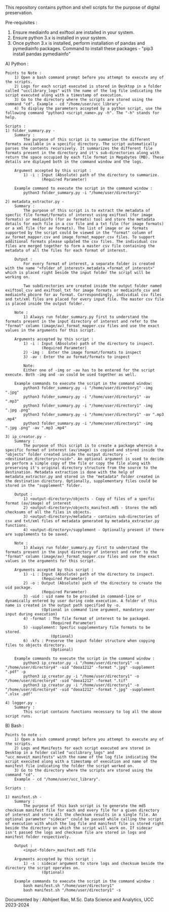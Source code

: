 This repository contains python and shell scripts for the purpose of digital preservation.

Pre-requisites :

1) Ensure mediainfo and exiftool are installed in your system.
2) Ensure python 3.x is installed in your system.
3) Once python 3.x is installed, perform installation of pandas and pymediainfo packages.
   Command to install these packages - "pip3 install pandas pymediainfo"

A) Python :

    Points to Note : 
        1) Open a bash command prompt before you attempt to execute any of the scripts. 
        2) Logs for each script executed is stored in Desktop in a folder called "ucclibrary_logs" with the name of the log file indicating the script executed along with a timestamp of execution.
        3) Go to the directory where the scripts are stored using the command "cd". Example - cd "/home/user/ucc_library".
        4) To display the parameters accepted by a python script, use the following command "python3 <script_name>.py -h". The "-h" stands for help.
    
    Scripts :
    1) folder_summary.py - 
        Summary : 
            The purpose of this script is to summarise the different formats available in a specific directory. The script automatically parses the contents recursively. It summarizes the different file formats present in the directory and it's sub-directories along with return the space occupied by each file format in Megabytes (MB). These details are diplayed both in the command window and the logs.

        Argument accepted by this script :
            1) -i : Input (Absolute) path of the directory to summarize. 
                    (Required Parameter)
        
        Example command to execute the script in the command window :
            python3 folder_summary.py -i "/home/user/directory1"

    2) metadata_extractor.py - 
        Summary :
            The purpose of this script is to extract the metadata of specfic file format/formats of interest using exiftool (for image formats) or mediainfo (for av formats) tool and store the metadata details for each file in a csv file and a txt file (for image formats) or a xml file (for av formats). The list of image or av formats supported by the script could be viewed in the "format" column of av_format_mapper.csv and image_format_mapper.csv files. To support additional formats please updated the csv files. The individual csv files are merged together to form a master csv file containing the metadata of all the files for each format of interest.

        Output :
            For every format of interest, a separate folder is created with the name "<folder_of_interest>_metadata_<format_of_interest>" which is placed right beside the input folder the script will be working on.

            Two subdirectories are created inside the output folder named exiftool_csv and exiftool_txt for image formats or mediainfo_csv and mediainfo_pbcore for av format. Correspondingly, individial csv files and txt/xml files are placed for every input file. The master csv file is placed inside the output folder.

        Note : 
            1) Always run folder_summary.py first to understand the formats present in the input directory of interest and refer to the "format" column (image/av)_format_mapper.csv files and use the exact values in the arguments for this script.

        Arguments accepted by this script :
            1) -i : Input (Absolute) path of the directory to inspect. 
                    (Required Parameter)
            2) -img :  Enter the image format/formats to inspect
            3) -av : Enter the av format/formats to inspect

            Note: 
            Either one of -img or -av has to be entered for the script execute. Both -img and -av could be used together as well. 

        Example commands to execute the script in the command window:
            python3 folder_summary.py -i "/home/user/directory1" -img ".jpg"
            python3 folder_summary.py -i "/home/user/directory1" -av ".mp3"
            python3 folder_summary.py -i "/home/user/directory1" -img ".jpg .png"
            python3 folder_summary.py -i "/home/user/directory1" -av ".mp3 .mp4"
            python3 folder_summary.py -i "/home/user/directory1" -img ".jpg .png" -av ".mp3 .mp4"
    
    3) ip_creator.py -
        Summary : 
            The purpose of this script is to create a package wherein a specific format of interest (av/image) is copied and stored inside the "objects" folder created inside the output directory - "<destination_directory>/<uid>". An optional argument is used to decide on perform a simple copy of the file or copy the file along with preserving it's original directory structure from the source to the destination. Metadata extraction is done with the help of metadata_extractor.py and stored in the "metadata" folder created in the destination directory. Optionally, supplementary files could be stored in the "supplement" folder.
        
        Output : 
            1) <output-directory>/objects - Copy of files of a specfic format (av/image) of interest 
            2) <output-directory>/objects_manifest.md5 - Stores the md5 checksums of all the files in objects.
            3) <output-directory>/metadata - contains sub-directories of csv and txt/xml files of metadata generated by metadata_extractor.py functions.
            4) <output-directory>/supplement - Optionally present if there are supplements to be saved.
        
        Note : 
            1) Always run folder_summary.py first to understand the formats present in the input directory of interest and refer to the "format" column (image/av)_format_mapper.csv files and use the exact values in the arguments for this script.
        
        Arguments accepted by this script :
            1) -i : Input (Absolute) path of the directory to inspect. 
                    (Required Parameter)
            2) -o : Output (Absolute) path of the directory to create the uid package. 
                    (Required Parameter)
            3) -uid : uid name to be provided in command-line or dynamically entered by user during code execution. A folder of this name is created in the output path specified by -o.
                    (Optional in command line argument, mandatory user input during execution)
            4) -format : The file format of interest to be packaged.
                        (Required Parameter) 
            5) -supplement: Specfic supplementary file formats to be stored.
                        (Optional)
            6) -kfs : Preserve the input folder structure when copying files to objects directory.
                        (Optional)

        Example commands to execute the script in the command window :
            python3 ip_creator.py -i "/home/user/directory1" -o "/home/user/directory4" -uid "dooa1212" -format ".jpg" -supplement ".pdf" -p
            python3 ip_creator.py -i "/home/user/directory1" -o "/home/user/directory4" -uid "dooa1212" -format ".tif"
            python3 ip_creator.py -i "/home/user/directory1" -o "/home/user/directory4" -uid "dooa1212" -format ".jpg" -supplement ".xlsx .pdf"
    
    4) logger.py -
        Summary :
            This script contains functions necessary to log all the above script runs.


B) Bash : 
    
    Points to note :
        1) Open a bash command prompt before you attempt to execute any of the scripts.
        2) Logs and Manifests for each script executed are stored in Desktop in a folder called "ucclibrary_logs" and "ucc_moveit_manifests" with the name of the log file indicating the script executed along with a timestamp of execution and name of the manifest file indicating the folder the script worked on.
        3) Go to the directory where the scripts are stored using the command "cd". 
        Example - cd "/home/user/ucc_library".

    Scripts : 

    1) manifest.sh -
        Summary :
            The purpose of this bash script is to generate the md5 checksum manifest file for each and every file for a given directory of interest and store all the checksum results in a single file. An optional parameter "sidecar" could be passed while calling the script of execution with which the log file and manifest file is stored right beside the directory on which the script will work on. If sidecar isn't passed the logs and checksum file are stored in logs and manifest folder respectively.
        
        Output :
            <input-folder>_manifest.md5 file
        
        Arguments accepted by this script : 
            1) -s : sidecar argument to store logs and checksum beside the directory the script operates on.
                    (Optional)
        
        Example commands to execute the script in the command window :
            bash manifest.sh "/home/user/directory1"
            bash manifest.sh "/home/user/directory1" -s
        

Documented by :
    Abhijeet Rao,
    M.Sc. Data Science and Analytics,
    UCC 2023-2024